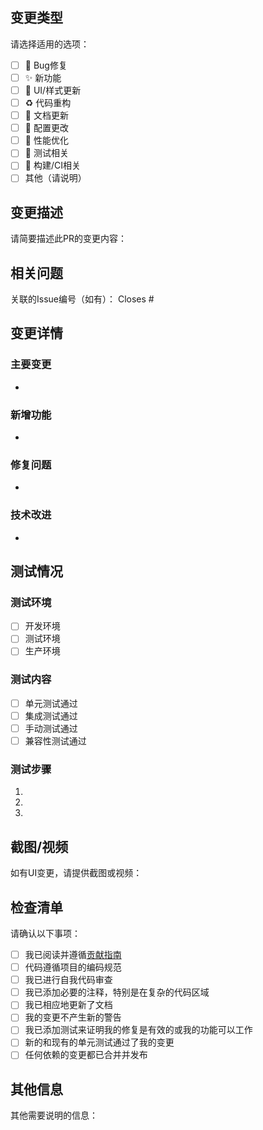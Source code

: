 <!--
 * @Author: kevinsuperme iphone.com@live.cn
 * @Date: 2025-10-25 12:52:53
 * @LastEditors: kevinsuperme iphone.com@live.cn
 * @LastEditTime: 2025-10-25 15:58:22
 * @FilePath: \fantastic-admin\.github\pull_request_template.md
 * @Description: 这是默认设置,请设置`customMade`, 打开koroFileHeader查看配置 进行设置: https://github.com/OBKoro1/koro1FileHeader/wiki/%E9%85%8D%E7%BD%AE
-->
## 变更类型
请选择适用的选项：

- [ ] 🐛 Bug修复
- [ ] ✨ 新功能
- [ ] 💄 UI/样式更新
- [ ] ♻️ 代码重构
- [ ] 📝 文档更新
- [ ] 🔧 配置更改
- [ ] 🚀 性能优化
- [ ] 🧪 测试相关
- [ ] 🤖 构建/CI相关
- [ ] 其他（请说明）

## 变更描述
请简要描述此PR的变更内容：

## 相关问题
关联的Issue编号（如有）：
Closes #

## 变更详情
### 主要变更
-

### 新增功能
-

### 修复问题
-

### 技术改进
-

## 测试情况
### 测试环境
- [ ] 开发环境
- [ ] 测试环境
- [ ] 生产环境

### 测试内容
- [ ] 单元测试通过
- [ ] 集成测试通过
- [ ] 手动测试通过
- [ ] 兼容性测试通过

### 测试步骤
1.
2.
3.

## 截图/视频
如有UI变更，请提供截图或视频：

## 检查清单
请确认以下事项：

- [ ] 我已阅读并遵循[贡献指南](CONTRIBUTING.md)
- [ ] 代码遵循项目的编码规范
- [ ] 我已进行自我代码审查
- [ ] 我已添加必要的注释，特别是在复杂的代码区域
- [ ] 我已相应地更新了文档
- [ ] 我的变更不产生新的警告
- [ ] 我已添加测试来证明我的修复是有效的或我的功能可以工作
- [ ] 新的和现有的单元测试通过了我的变更
- [ ] 任何依赖的变更都已合并并发布

## 其他信息
其他需要说明的信息：
